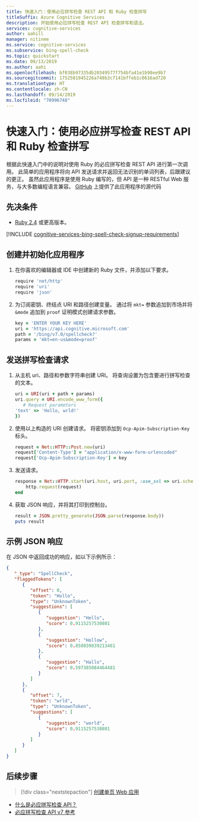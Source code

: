 ```yaml
---
title: 快速入门：使用必应拼写检查 REST API 和 Ruby 检查拼写
titleSuffix: Azure Cognitive Services
description: 开始使用必应拼写检查 REST API 检查拼写和语法。
services: cognitive-services
author: aahill
manager: nitinme
ms.service: cognitive-services
ms.subservice: bing-spell-check
ms.topic: quickstart
ms.date: 09/13/2019
ms.author: aahi
ms.openlocfilehash: bf038b97335db20349577f754bfa41e1b98ee9b7
ms.sourcegitcommit: 1752581945226a748b3c7141bffeb1c0616ad720
ms.translationtype: HT
ms.contentlocale: zh-CN
ms.lasthandoff: 09/14/2019
ms.locfileid: "70996748"
---
```

# <a name="quickstart-check-spelling-with-the-bing-spell-check-rest-api-and-ruby"></a>快速入门：使用必应拼写检查 REST API 和 Ruby 检查拼写

根据此快速入门中的说明对使用 Ruby 的必应拼写检查 REST API 进行第一次调用。 此简单的应用程序将向 API 发送请求并返回无法识别的单词列表，后跟建议的更正。 虽然此应用程序是使用 Ruby 编写的，但 API 是一种 RESTful Web 服务，与大多数编程语言兼容。 [GitHub](https://github.com/Azure-Samples/cognitive-services-REST-api-samples/blob/master/ruby/Search/BingSpellCheckv7.rb) 上提供了此应用程序的源代码

## <a name="prerequisites"></a>先决条件

* [Ruby 2.4](https://www.ruby-lang.org/en/downloads/) 或更高版本。

[!INCLUDE [cognitive-services-bing-spell-check-signup-requirements](../../../../includes/cognitive-services-bing-spell-check-signup-requirements.md)]


## <a name="create-and-initialize-the-application"></a>创建并初始化应用程序

1. 在你喜欢的编辑器或 IDE 中创建新的 Ruby 文件，并添加以下要求。 

    ```javascript
    require 'net/http'
    require 'uri'
    require 'json'
    ```

2. 为订阅密钥、终结点 URI 和路径创建变量。 通过将 `mkt=` 参数追加到市场并将 `&mode` 追加到 `proof` 证明模式创建请求参数。

    ```ruby
    key = 'ENTER YOUR KEY HERE'
    uri = 'https://api.cognitive.microsoft.com'
    path = '/bing/v7.0/spellcheck?'
    params = 'mkt=en-us&mode=proof'
    ```

## <a name="send-a-spell-check-request"></a>发送拼写检查请求

1. 从主机 uri、路径和参数字符串创建 URI。 将查询设置为包含要进行拼写检查的文本。

   ```ruby
   uri = URI(uri + path + params)
   uri.query = URI.encode_www_form({
      # Request parameters
   'text' => 'Hollo, wrld!'
   })
   ```

2. 使用以上构造的 URI 创建请求。 将密钥添加到 `Ocp-Apim-Subscription-Key` 标头。

    ```ruby
    request = Net::HTTP::Post.new(uri)
    request['Content-Type'] = "application/x-www-form-urlencoded"
    request['Ocp-Apim-Subscription-Key'] = key
    ```

3. 发送请求。

    ```ruby
    response = Net::HTTP.start(uri.host, uri.port, :use_ssl => uri.scheme == 'https') do |http|
        http.request(request)
    end
    ```

4. 获取 JSON 响应，并将其打印到控制台。 

    ```ruby
    result = JSON.pretty_generate(JSON.parse(response.body))
    puts result
    ```

## <a name="example-json-response"></a>示例 JSON 响应

在 JSON 中返回成功的响应，如以下示例所示： 

```json
{
   "_type": "SpellCheck",
   "flaggedTokens": [
      {
         "offset": 0,
         "token": "Hollo",
         "type": "UnknownToken",
         "suggestions": [
            {
               "suggestion": "Hello",
               "score": 0.9115257530801
            },
            {
               "suggestion": "Hollow",
               "score": 0.858039839213461
            },
            {
               "suggestion": "Hallo",
               "score": 0.597385084464481
            }
         ]
      },
      {
         "offset": 7,
         "token": "wrld",
         "type": "UnknownToken",
         "suggestions": [
            {
               "suggestion": "world",
               "score": 0.9115257530801
            }
         ]
      }
   ]
}
```

## <a name="next-steps"></a>后续步骤

> [!div class="nextstepaction"]
> [创建单页 Web 应用](../tutorials/spellcheck.md)

- [什么是必应拼写检查 API？](../overview.md)
- [必应拼写检查 API v7 参考](https://docs.microsoft.com/rest/api/cognitiveservices-bingsearch/bing-spell-check-api-v7-reference)
